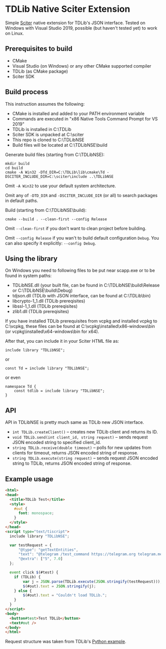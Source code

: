 # TDLib Native Sciter Extension

Simple [Sciter](https://sciter.com) native extension for TDLib's JSON interface. Tested on Windows with Visual Studio 2019, possible (but haven't tested yet) to work on Linux.

## Prerequisites to build

* CMake
* Visual Studio (on Windows) or any other CMake supported compiler
* TDLib (as CMake package)
* Sciter SDK

## Build process

This instruction assumes the following:
* CMake is installed and added to your PATH environment variable
* Commands are executed in "x86 Native Tools Command Prompt for VS 2019"
* TDLib is installed in C:\TDLib
* Sciter SDK is unpacked at C:\sciter
* This repo is cloned to C:\TDLibNSE
* Build files will be located at C:\TDLibNSE\build

Generate build files (starting from C:\TDLibNSE):
```
mkdir build
cd build
cmake -A Win32 -DTd_DIR=C:\TDLib\lib\cmake\Td -DSCITER_INCLUDE_DIR=C:\sciter\include ..\TDLibNSE
```

Omit `-A Win32` to use your default system architecture.

Omit any of `-DTD_DIR` and `-DSCITER_INCLUDE_DIR` (or all) to search packages in default paths.


Build (starting from C:\TDLibNSE\build):
```
cmake --build . --clean-first --config Release
```

Omit `--clean-first` if you don't want to clean project before building.

Omit `--config Release` if you wan't to build default configuration `Debug`. You can also specify it explicitly: `--config Debug`.


## Using the library

On Windows you need to following files to be put near scapp.exe or to be found in system paths:
* TDLibNSE.dll (your built file, can be found in C:\TDLibNSE\build\Release or C:\TDLibNSE\build\Debug)
* tdjson.dll (TDLib with JSON interface, can be found at C:\TDLib\bin)
* libcrypto-1_1.dll (TDLib prereqisites)
* libssl-1_1.dll (TDLib prereqisites)
* zlib1.dll (TDLib prereqisites)

If you have installed TDLib prerequisites from vcpkg and installed vcpkg to C:\vcpkg, these files can be found at C:\vcpkg\installed\x86-windows\bin (or vcpkg\installed\x64-windows\bin for x64).

After that, you can include it in your Sciter HTML file as:
```
include library "TDLibNSE";
```
or
```
const Td = include library "TDLibNSE";
```
or even
```
namespace Td {
	const tdlib = include library "TDLibNSE";
}
```

## API

API in TDLibNSE is pretty much same as TDLib new JSON interface.

* `int TDLib.createClient()` – creates new TDLib client and returns its ID.
* `void TDLib.send(int client_id, string request)` – sends request JSON encoded string to specified client_id.
* `string TDLib.receive(double timeout)` – polls for new updates from clients for timeout, returns JSON encoded string of response.
* `string TDLib.execute(string request)` – sends request JSON encoded string to TDLib, returns JSON encoded string of response.

## Example usage

```html
<html>
<head>
  <title>TDLib Test</title>
  <style>
    #out {
      font: monospace;
    }
  </style>
</head>
<script type="text/tiscript">
  include library "TDLibNSE";

  var testRequest = {
      "@type": "getTextEntities",
      "text": "@telegram /test_command https://telegram.org telegram.me",
      "@extra": ["5", 7.0]
  };

  event click $(#test) {
    if (TDLib) {
        var j = JSON.parse(TDLib.execute(JSON.stringify(testRequest)));
        $(#out).text = JSON.stringify(j);
    } else {
        $(#out).text = "Couldn't load TDLib.";
    }
  }
</script>
<body>
  <button#test>Test TDLib</button>
  <text#out />
</body>
</html>
```

Request structure was taken from TDLib's [Python example](https://github.com/tdlib/td/blob/master/example/python/tdjson_example.py).
